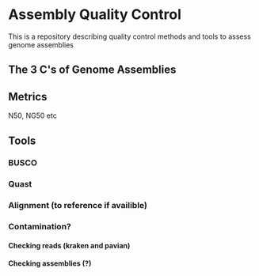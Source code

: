 # Assembly Quality Control
This is a repository describing quality control methods and tools to assess genome assemblies

## The 3 C's of Genome Assemblies


## Metrics
N50, NG50 etc

## Tools
### BUSCO
### Quast
### Alignment (to reference if availible)
### Contamination?
#### Checking reads (kraken and pavian)
#### Checking assemblies (?)
